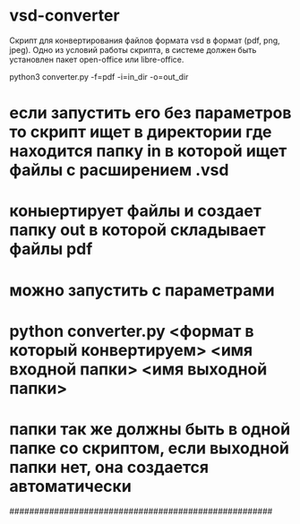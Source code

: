 # vsd-converter

Скрипт для конвертирования файлов формата vsd в формат (pdf, png, jpeg). Одно из условий работы скрипта, в системе должен быть установлен пакет
open-office или libre-office.

python3 converter.py -f=pdf -i=in_dir -o=out_dir


# если запустить его без параметров то скрипт ищет в директории где находится папку in в которой ищет файлы с расширением .vsd
# коныертирует файлы и создает папку out в которой складывает файлы pdf
# можно запустить с параметрами 
# python converter.py <формат в который конвертируем> <имя входной папки> <имя выходной папки>
# папки так же должны быть в одной папке со скриптом, если выходной папки нет, она создается автоматически
#####################################################